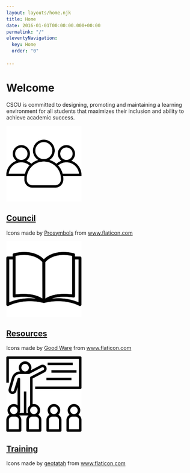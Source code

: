 ```yaml
---
layout: layouts/home.njk
title: Home
date: 2016-01-01T00:00:00.000+00:00
permalink: "/"
eleventyNavigation:
  key: Home
  order: "0"

---
```

# Welcome

 CSCU is committed to designing, promoting and maintaining a learning environment for all students that maximizes their inclusion and ability to achieve academic success.

 <div class="icons">
  <div>
    <img src="/static/img/group.svg" alt="" role="img" height="200" width="200" />
    <h2>
      <a href="/council">Council</a>
    </h2>
    <p class="credit">Icons made by <a href="https://www.flaticon.com/authors/prosymbols">Prosymbols</a> from <a href="https://www.flaticon.com/">www.flaticon.com</a></p>
  </div>
  <div>
    <img src="/static/img/resources.svg" alt="" role="img" height="200" width="200" />
    <h2>
      <a href="/resources">Resources</a>
    </h2>
    <p class="credit">Icons made by <a href="https://www.flaticon.com/authors/good-ware">Good Ware</a> from <a href="https://www.flaticon.com/">www.flaticon.com</a></p>
  </div>
  <div>
    <img src="/static/img/training.svg" alt="" role="img" height="200" width="200" />
    <h2>
      <a href="/training">Training</a>
    </h2>
    <p class="credit">Icons made by <a href="https://www.flaticon.com/authors/geotatah">geotatah</a> from <a href="https://www.flaticon.com/">www.flaticon.com</a></p>
  </div>
 </div>